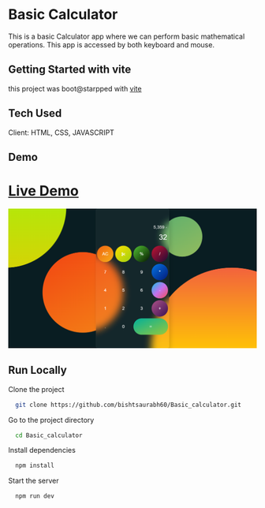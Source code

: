
# Basic Calculator

  This is a basic Calculator app where we can perform basic mathematical operations. This app is accessed by both keyboard and mouse.
  
## Getting Started with vite

this project was boot@starpped with [vite](https://vitejs.dev/)
## Tech Used
Client: HTML, CSS, JAVASCRIPT

## Demo
# [Live Demo](https://basic-calculator-bishtsaurabh60.netlify.app/)

![screenShot](screenshoot/screenshot1.png)

## Run Locally

Clone the project

```bash
  git clone https://github.com/bishtsaurabh60/Basic_calculator.git
```

Go to the project directory

```bash
  cd Basic_calculator
```

Install dependencies

```bash
  npm install
```

Start the server

```bash
  npm run dev
```

